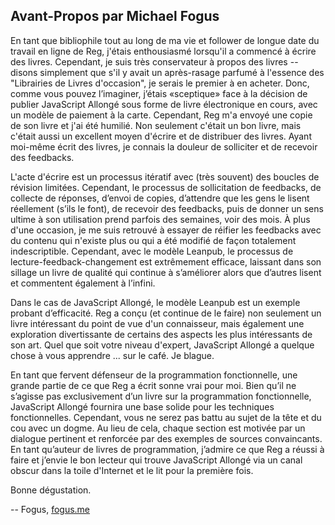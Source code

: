 ## Avant-Propos par Michael Fogus

En tant que bibliophile tout au long de ma vie et follower de longue date du travail en ligne de Reg, j'étais enthousiasmé lorsqu'il a commencé à écrire des livres. Cependant, je suis très conservateur à propos des livres -- disons simplement que s'il y avait un après-rasage parfumé à l'essence des "Librairies de Livres d'occasion", je serais le premier à en acheter. Donc, comme vous pouvez l’imaginer, j’étais «sceptique» face à la décision de publier JavaScript Allongé sous forme de livre électronique en cours, avec un modèle de paiement à la carte. Cependant, Reg m'a envoyé une copie de son livre et j'ai été humilié. Non seulement c'était un bon livre, mais c'était aussi un excellent moyen d'écrire et de distribuer des livres. Ayant moi-même écrit des livres, je connais la douleur de solliciter et de recevoir des feedbacks.

L'acte d'écrire est un processus itératif avec (très souvent) des boucles de révision limitées. Cependant, le processus de sollicitation de feedbacks, de collecte de réponses, d’envoi de copies, d’attendre que les gens le lisent réellement (s’ils le font), de recevoir des feedbacks, puis de donner un sens ultime à son utilisation prend parfois des semaines, voir des mois. À plus d'une occasion, je me suis retrouvé à essayer de réifier les feedbacks avec du contenu qui n'existe plus ou qui a été modifié de façon totalement indescriptible. Cependant, avec le modèle Leanpub, le processus de lecture-feedback-changement est extrêmement efficace, laissant dans son sillage un livre de qualité qui continue à s’améliorer alors que d’autres lisent et commentent également à l’infini.

Dans le cas de JavaScript Allongé, le modèle Leanpub est un exemple probant d’efficacité. Reg a conçu (et continue de le faire) non seulement un livre intéressant du point de vue d'un connaisseur, mais également une exploration divertissante de certains des aspects les plus intéressants de son art. Quel que soit votre niveau d'expert, JavaScript Allongé a quelque chose à vous apprendre ... sur le café. Je blague.

En tant que fervent défenseur de la programmation fonctionnelle, une grande partie de ce que Reg a écrit sonne vrai pour moi. Bien qu’il ne s’agisse pas exclusivement d’un livre sur la programmation fonctionnelle, JavaScript Allongé fournira une base solide pour les techniques fonctionnelles. Cependant, vous ne serez pas battu au sujet de la tête et du cou avec un dogme. Au lieu de cela, chaque section est motivée par un dialogue pertinent et renforcée par des exemples de sources convaincants. En tant qu’auteur de livres de programmation, j’admire ce que Reg a réussi à faire et j’envie le bon lecteur qui trouve JavaScript Allongé via un canal obscur dans la toile d'Internet et le lit pour la première fois.

Bonne dégustation.

-- Fogus, [fogus.me](http://www.fogus.me)

